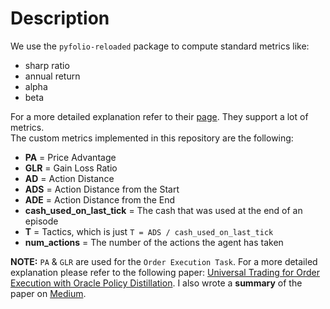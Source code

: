 # Description
We use the `pyfolio-reloaded` package to compute standard metrics like:
* sharp ratio
* annual return
* alpha
* beta

For a more detailed explanation refer to their [page](https://pypi.org/project/pyfolio-reloaded/). 
They support a lot of metrics.
<br> The custom metrics implemented in this repository are the following:
* **PA** = Price Advantage
* **GLR** = Gain Loss Ratio
* **AD** = Action Distance
* **ADS** = Action Distance from the Start
* **ADE** = Action Distance from the End
* **cash_used_on_last_tick** = The cash that was used at the end of an episode
* **T** = Tactics, which is just `T = ADS / cash_used_on_last_tick`
* **num_actions** = The number of the actions the agent has taken

**NOTE:** `PA` & `GLR` are used for the `Order Execution Task`. For a more detailed explanation
please refer to the following paper: [Universal Trading for Order Execution with Oracle Policy Distillation](https://arxiv.org/abs/2103.10860).
I also wrote a **summary** of the paper on [Medium](https://medium.com/mlearning-ai/universal-trading-for-order-execution-with-reinforcement-learning-a62d400f2f1a).